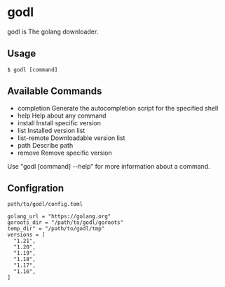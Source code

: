 # godl

godl is The golang downloader.


## Usage

```
$ godl [command]
```

## Available Commands

- completion  Generate the autocompletion script for the specified shell
- help        Help about any command
- install     Install specific version
- list        Installed version list
- list-remote Downloadable version list
- path        Describe path
- remove      Remove specific version

Use "godl [command] --help" for more information about a command.

## Configration

`path/to/godl/config.toml`

```
golang_url = "https://golang.org"
goroots_dir = "/path/to/godl/goroots"
temp_dir" = "/path/to/godl/tmp"
versions = [
  "1.21",
  "1.20",
  "1.19",
  "1.18",
  "1.17",
  "1.16",
]
```
